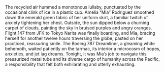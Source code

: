 The recycled air hummed a monotonous lullaby, punctuated by the occasional clink of ice in a plastic cup. Amelia “Mia” Rodriguez smoothed down the emerald green fabric of her uniform skirt, a familiar twitch of anxiety tightening her chest.  Outside, the sun dipped below a churning carpet of clouds, painting the sky in bruised purples and angry oranges.  Flight 147 from JFK to Tokyo Narita was finally boarding, and Mia, bracing herself for another twelve hours traversing the globe, pasted on her practiced, reassuring smile.  The Boeing 787 Dreamliner, a gleaming white behemoth, waited patiently on the tarmac, its interior a microcosm of hopes, anxieties, and jet lag dreams.  Tonight, it was Mia’s job to navigate this pressurized metal tube and its diverse cargo of humanity across the Pacific, a responsibility that felt both exhilarating and utterly exhausting.
